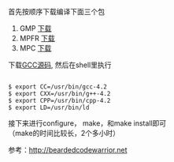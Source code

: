 首先按顺序下载编译下面三个包

1. GMP <a href="http://gmplib.org/">下载</a>
2. MPFR <a href="http://www.mpfr.org/">下载</a>
3. MPC <a href="http://www.multiprecision.org/index.php?prog=mpc&page=download">下载</a>

下载<a href="http://gcc.gnu.org/mirrors.html">GCC源码</a>, 
然后在shell里执行

<code>
$ export CC=/usr/bin/gcc-4.2
$ export CXX=/usr/bin/g++-4.2
$ export CPP=/usr/bin/cpp-4.2
$ export LD=/usr/bin/ld
</code>

接下来进行configure， make，和make install即可  
（make的时间比较长，2个多小时）

参考：<a href="http://beardedcodewarrior.net/2011/07/25/building-gcc-4-6-1-on-mac-os-x-lion/">http://beardedcodewarrior.net</a>